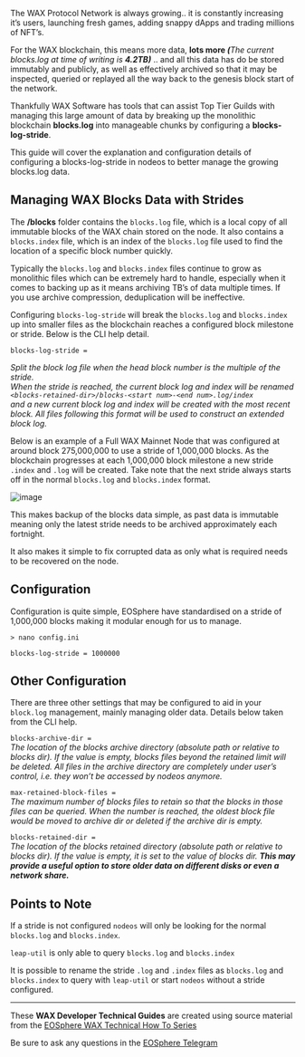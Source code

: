 The WAX Protocol Network is always growing.. it is constantly increasing it’s users, launching fresh games, adding snappy dApps and trading millions of NFT’s.

For the WAX blockchain, this means more data,  **lots more  _(_**_The current blocks.log at time of writing is_ **_4.2TB)_** .. and all this data has do be stored immutably and publicly, as well as effectively archived so that it may be inspected, queried or replayed all the way back to the genesis block start of the network.

Thankfully WAX Software has tools that can assist Top Tier Guilds with managing this large amount of data by breaking up the monolithic blockchain  **blocks.log** into manageable chunks by configuring a  **blocks-log-stride**.

This guide will cover the explanation and configuration details of configuring a blocks-log-stride in nodeos to better manage the growing blocks.log data.

## Managing WAX Blocks Data with Strides

The  **/blocks**  folder contains the  `blocks.log`  file, which is a local copy of all immutable blocks of the WAX chain stored on the node. It also contains a  `blocks.index`  file, which is an index of the  `blocks.log`  file used to find the location of a specific block number quickly.

Typically the  `blocks.log`  and  `blocks.index`  files continue to grow as monolithic files which can be extremely hard to handle, especially when it comes to backing up as it means archiving TB’s of data multiple times. If you use archive compression, deduplication will be ineffective.

Configuring  `blocks-log-stride`  will break the  `blocks.log`  and  `blocks.index`  up into smaller files as the blockchain reaches a configured block milestone or stride. Below is the CLI help detail.

`blocks-log-stride =`

_Split the block log file when the head block number is the multiple of the stride.  
When the stride is reached, the current block log and index will be renamed `<blocks-retained-dir>/blocks-<start num>-<end num>.log/index`  
and a new current block log and index will be created with the most recent block. All files following this format will be used to construct an extended block log._

Below is an example of a Full WAX Mainnet Node that was configured at around block 275,000,000 to use a stride of 1,000,000 blocks. As the blockchain progresses at each 1,000,000 block milestone a new stride  `.index`  and  `.log`  will be created. Take note that the next stride always starts off in the normal  `blocks.log`  and  `blocks.index`  format.

![image](https://github.com/user-attachments/assets/c9623d53-35ed-4890-96c7-242f5fc27772)

This makes backup of the blocks data simple, as past data is immutable meaning only the latest stride needs to be archived approximately each fortnight.

It also makes it simple to fix corrupted data as only what is required needs to be recovered on the node.

## Configuration

Configuration is quite simple, EOSphere have standardised on a stride of 1,000,000 blocks making it modular enough for us to manage.

```
> nano config.ini  
  
blocks-log-stride = 1000000
```

## **Other Configuration**

There are three other settings that may be configured to aid in your  `block.log`  management, mainly managing older data. Details below taken from the CLI help.

`blocks-archive-dir =`  
_The location of the blocks archive directory (absolute path or relative to blocks dir). If the value is empty, blocks files beyond the retained limit will be deleted. All files in the archive directory are completely under user’s control, i.e. they won’t be accessed by nodeos anymore._

`max-retained-block-files =`  
_The maximum number of blocks files to retain so that the blocks in those files can be queried. When the number is reached, the oldest block file would be moved to archive dir or deleted if the archive dir is empty._

`blocks-retained-dir =`  
_The location of the blocks retained directory (absolute path or relative to blocks dir). If the value is empty, it is set to the value of blocks dir._  **_This may provide a useful option to store older data on different disks or even a network share._**

## Points to Note

If a stride is not configured  `nodeos`  will only be looking for the normal  `blocks.log`  and  `blocks.index`.

`leap-util`  is only able to query  `blocks.log`  and  `blocks.index`

It is possible to rename the stride  `.log`  and  `.index`  files as  `blocks.log`  and  `blocks.index`  to query with  `leap-util`  or start  `nodeos`  without a stride configured.

---

These **WAX Developer Technical Guides** are created using source material from the [EOSphere WAX Technical How To Series](https://medium.com/eosphere/wax-technical-how-to/home)

Be sure to ask any questions in the  [EOSphere Telegram](https://t.me/eosphere_io)

